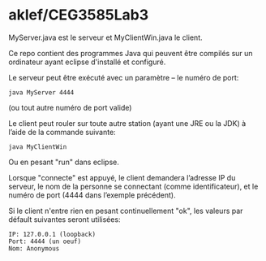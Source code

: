 # aklef/CEG3585Lab3

MyServer.java est le serveur et 
MyClientWin.java le client.
 
Ce repo contient des programmes Java qui peuvent être compilés sur un ordinateur ayant eclipse d'installé et configuré.
 
Le serveur peut être exécuté avec un paramètre – le numéro de port:
 
    java MyServer 4444
(ou tout autre numéro de port valide)
 
Le client peut rouler sur toute autre station (ayant une JRE ou la JDK) 
à l’aide de la commande suivante:
 
    java MyClientWin

Ou en pesant "run" dans eclipse.
 
Lorsque "connecte" est appuyé, le client demandera l’adresse IP du serveur, 
le nom de la personne se connectant (comme identificateur), 
et le numéro de port (4444 dans l’exemple précédent).

Si le client n'entre rien en pesant continuellement "ok", les valeurs par défault suivantes seront utilisées:


    IP: 127.0.0.1 (loopback)
    Port: 4444 (un oeuf)
	Nom: Anonymous

